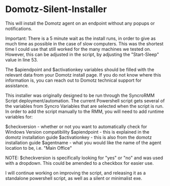 # Domotz-Silent-Installer

This will install the Domotz agent on an endpoint without any popups or notifications. 

Important: There is a 5 minute wait as the install runs, in order to give as much time as possible in the case of slow computers. This was the shortest time I could use that still worked for the many machines we tested on. However, this can be adjusted in the script,  by adjusting the "Start-Sleep" value in line 53.

The $apiendpoint and $activationkey variables should be filled with the relevant data from your Domotz install page. If you do not know where this information is, you can reach out to Domotz technical support for assistance.


This installer was originally designed to be run through the SyncroRMM Script deployment/automation.
The current Powershell script gets several of the variables from Syncro Variables that are selected when the script is run. In order to add the script manually to the RMM, you will need to add runtime variables for:

$checkversion - whether or not you want to automatically check for Windows Version compatibility
$apiendpoint - this is explained in the domotz installation guide
$activationkey - this is also from the domotz installation guide
$agentname - what you would like the name of the agent location to be, i.e. "Main Office"

NOTE: $checkversion is specifically looking for "yes" or "no" and was used with a dropdown. This could be amended to a checkbox for easier use.


I will continue working on improving the script, and releasing it as a standalone powershell script, as well as a silent or minimalist exe.
